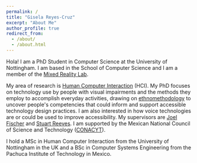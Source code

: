 ```yaml
---
permalink: /
title: "Gisela Reyes-Cruz"
excerpt: "About Me"
author_profile: true
redirect_from:
  - /about/
  - /about.html
---
```


Hola! I am a PhD Student in Computer Science at the University of Nottingham. I am based in the School of Computer Science and I am a member of the [Mixed Reality Lab](https://www.nottingham.ac.uk/research/groups/mixedrealitylab/).

My area of research is [Human Computer Interaction](https://www.interaction-design.org/literature/topics/human-computer-interaction) (HCI). My PhD focuses on technology use by people with visual impairments and the methods they employ to accomplish everyday activities, drawing on [ethnomethodology](https://en.wikipedia.org/wiki/Ethnomethodology) to uncover people's competencies that could inform and support accessible technology design practices. I am also interested in how voice technologies are or could be used to improve accessibility. My supervisors are [Joel Fischer](http://www.cs.nott.ac.uk/~pszjf1/) and [Stuart Reeves](http://www.cs.nott.ac.uk/~pszsr/index.html#). I am supported by the Mexican National Council of Science and Technology ([CONACYT](https://www.conacyt.gob.mx/index.php)).

I hold a MSc in Human Computer Interaction from the University of Nottingham in the UK and a BSc in Computer Systems Engineering from the Pachuca Institute of Technology in Mexico.
